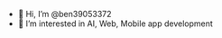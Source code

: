 - 👋 Hi, I’m @ben39053372
- 👀 I’m interested in AI, Web, Mobile app development

<!---
ben39053372/ben39053372 is a ✨ special ✨ repository because its `README.md` (this file) appears on your GitHub profile.
You can click the Preview link to take a look at your changes.
--->

